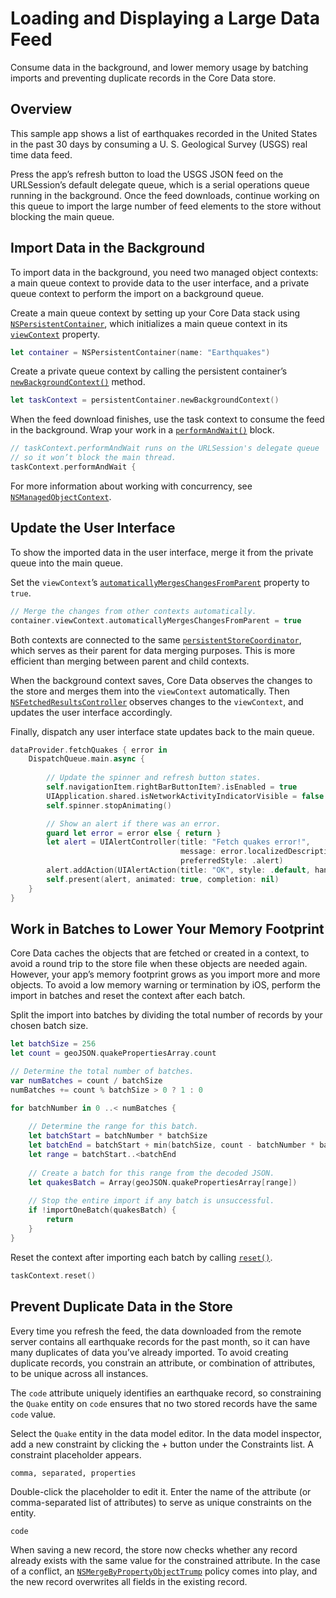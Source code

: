 # Loading and Displaying a Large Data Feed

Consume data in the background, and lower memory usage by batching imports and preventing duplicate records in the Core Data store.

## Overview
This sample app shows a list of earthquakes recorded in the United States in the past 30 days by consuming a U. S. Geological Survey (USGS) real time data feed.

Press the app’s refresh button to load the USGS JSON feed on the URLSession’s default delegate queue, which is a serial operations queue running in the background. Once the feed downloads, continue working on this queue to import the large number of feed elements to the store without blocking the main queue.

## Import Data in the Background

To import data in the background, you need two managed object contexts: a main queue context to provide data to the user interface, and a private queue context to perform the import on a background queue. 

Create a main queue context by setting up your Core Data stack using [`NSPersistentContainer`](https://developer.apple.com/documentation/coredata/nspersistentcontainer), which initializes a main queue context in its [`viewContext`](https://developer.apple.com/documentation/coredata/nspersistentcontainer/1640622-viewcontext) property. 

``` swift
let container = NSPersistentContainer(name: "Earthquakes")
```

Create a private queue context by calling the persistent container’s [`newBackgroundContext()`](https://developer.apple.com/documentation/coredata/nspersistentcontainer/1640581-newbackgroundcontext) method.

``` swift
let taskContext = persistentContainer.newBackgroundContext()
```

When the feed download finishes, use the task context to consume the feed in the background. Wrap your work in a [`performAndWait()`](https://developer.apple.com/documentation/coredata/nsmanagedobjectcontext/1506364-performandwait) block. 

``` swift
// taskContext.performAndWait runs on the URLSession's delegate queue
// so it won’t block the main thread.
taskContext.performAndWait {
```

For more information about working with concurrency, see [`NSManagedObjectContext`](https://developer.apple.com/documentation/coredata/nsmanagedobjectcontext#1654001).

## Update the User Interface

To show the imported data in the user interface, merge it from the private queue into the main queue.

Set the `viewContext`’s [`automaticallyMergesChangesFromParent`](https://developer.apple.com/documentation/coredata/nsmanagedobjectcontext/1845237-automaticallymergeschangesfrompa) property to `true`.

``` swift
// Merge the changes from other contexts automatically.
container.viewContext.automaticallyMergesChangesFromParent = true
```

Both contexts are connected to the same [`persistentStoreCoordinator`](https://developer.apple.com/documentation/coredata/nspersistentcontainer/1640567-persistentstorecoordinator), which serves as their parent for data merging purposes. This is more efficient than merging between parent and child contexts.

When the background context saves, Core Data observes the changes to the store and merges them into the `viewContext` automatically. Then [`NSFetchedResultsController`](https://developer.apple.com/documentation/coredata/nsfetchedresultscontroller) observes changes to the `viewContext`, and updates the user interface accordingly.

Finally, dispatch any user interface state updates back to the main queue.

``` swift
dataProvider.fetchQuakes { error in
    DispatchQueue.main.async {
        
        // Update the spinner and refresh button states.
        self.navigationItem.rightBarButtonItem?.isEnabled = true
        UIApplication.shared.isNetworkActivityIndicatorVisible = false
        self.spinner.stopAnimating()

        // Show an alert if there was an error.
        guard let error = error else { return }
        let alert = UIAlertController(title: "Fetch quakes error!",
                                      message: error.localizedDescription,
                                      preferredStyle: .alert)
        alert.addAction(UIAlertAction(title: "OK", style: .default, handler: nil))
        self.present(alert, animated: true, completion: nil)
    }
}
```

## Work in Batches to Lower Your Memory Footprint

Core Data caches the objects that are fetched or created in a context, to avoid a round trip to the store file when these objects are needed again. However, your app’s memory footprint grows as you import more and more objects. To avoid a low memory warning or termination by iOS, perform the import in batches and reset the context after each batch.

Split the import into batches by dividing the total number of records by your chosen batch size.

``` swift
let batchSize = 256
let count = geoJSON.quakePropertiesArray.count

// Determine the total number of batches.
var numBatches = count / batchSize
numBatches += count % batchSize > 0 ? 1 : 0

for batchNumber in 0 ..< numBatches {
    
    // Determine the range for this batch.
    let batchStart = batchNumber * batchSize
    let batchEnd = batchStart + min(batchSize, count - batchNumber * batchSize)
    let range = batchStart..<batchEnd
    
    // Create a batch for this range from the decoded JSON.
    let quakesBatch = Array(geoJSON.quakePropertiesArray[range])
    
    // Stop the entire import if any batch is unsuccessful.
    if !importOneBatch(quakesBatch) {
        return
    }
}
```

Reset the context after importing each batch by calling [`reset()`](https://developer.apple.com/documentation/coredata/nsmanagedobjectcontext/1506807-reset).

``` swift
taskContext.reset()
```

## Prevent Duplicate Data in the Store

Every time you refresh the feed, the data downloaded from the remote server contains all earthquake records for the past month, so it can have many duplicates of data you’ve already imported. To avoid creating duplicate records, you constrain an attribute, or combination of attributes, to be unique across all instances. 

The `code` attribute uniquely identifies an earthquake record, so constraining the `Quake` entity on `code` ensures that no two stored records have the same `code` value.

Select the `Quake` entity in the data model editor. In the data model inspector, add a new constraint by clicking the + button under the Constraints list. A constraint placeholder appears.

```
comma, separated, properties
```

Double-click the placeholder to edit it. Enter the name of the attribute (or comma-separated list of attributes) to serve as unique constraints on the entity. 

```
code
```

When saving a new record, the store now checks whether any record already exists with the same value for the constrained attribute. In the case of a conflict, an [`NSMergeByPropertyObjectTrump`](https://developer.apple.com/documentation/coredata/nsmergebypropertyobjecttrumpmergepolicy) policy comes into play, and the new record overwrites all fields in the existing record.
